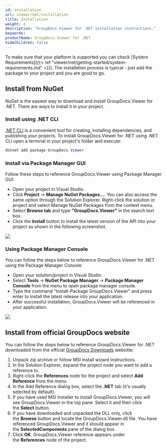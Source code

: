 ```yaml
---
id: installation
url: viewer/net/installation
title: Installation
weight: 4
description: "GroupDocs.Viewer for .NET installation instructions."
keywords: 
productName: GroupDocs.Viewer for .NET
hideChildren: False
---
```

To make sure that your platform is supported you can check [System Requirements]({{< ref "viewer/net/getting-started/system-requirements.md" >}}). The installation process is typical - just add the package to your project and you are good to go.

## Install from NuGet

NuGet is the easiest way to download and install GroupDocs.Viewer for .NET. There are ways to install it in your project.

### Install using .NET CLI

[.NET CLI](https://docs.microsoft.com/en-us/dotnet/core/tools/) is a convenient tool for creating, installing dependencies, and publishing your projects. To install GroupDocs.Viewer for .NET using .NET CLI open a terminal in your project's folder and execute:

```powershell
dotnet add package GroupDocs.Viewer
```

### Install via Package Manager GUI

Follow these steps to reference GroupDocs.Viewer using Package Manager GUI:

* Open your project in Visual Studio.
* Click **Project** -> **Manage NuGet Packages...**. You can also access the same option through the Solution Explorer. Right-click the solution or project and select Manage NuGet Packages from the context menu.
* Select **Browse tab** and type **"GroupDocs.Viewer"** in the search text box.
* Click the **Install** button to install the latest version of the API into your project as shown in the following screenshot.  

![](viewer/net/images/getting-started/installation/install-via-package-manager-gui.png)

### Using Package Manager Console

You can follow the steps below to reference GroupDocs.Viewer for .NET using the Package Manager Console:
* Open your solution/project in Visual Studio.
* Select **Tools** -> **NuGet Package Manager** -> **Package Manager Console** from the menu to open package manager console.
* Type the command "Install-Package GroupDocs.Viewer" and press enter to install the latest release into your application.
* After successful installation, GroupDocs.Viewer will be referenced in your application.

![](viewer/net/images/getting-started/installation/using-package-manager-console.png)

## Install from official GroupDocs website

You can follow the steps below to reference GroupDocs.Viewer for .NET downloaded from the official [GroupDocs Downloads](https://downloads.groupdocs.com/viewer/net) websitte:

1. Unpack zip archive or follow MSI install wizard instructions.
2. In the Solution Explorer, expand the project node you want to add a reference to.
3. Right-click the **References** node for the project and select **Add Reference** from the menu.
4. In the Add Reference dialog box, select the **.NET** tab (it's usually selected by default).
5. If you have used MSI installer to install GroupDocs.Viewer, you will see GroupDocs.Viewer in the top pane. Select it and then click the **Select** button.
6. If you have downloaded and unpacked the DLL only, click the **Browse** button and locate the GroupDocs.Viewer.dll file.
    You have referenced GroupDocs.Viewer and it should appear in the **SelectedComponents** pane of the dialog box.
7. Click **OK**.
    GroupDocs.Viewer reference appears under the **References** node of the project.
